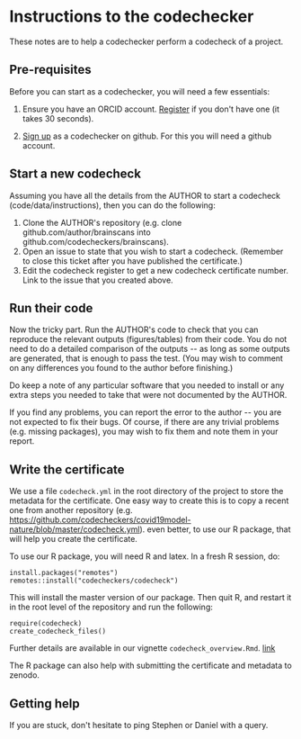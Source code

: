 # Instructions to the codechecker

These notes are to help a codechecker perform a codecheck of a
project.

## Pre-requisites

Before you can start as a codechecker, you will need a few essentials:

1. Ensure you have an ORCID account.
   [Register](https://orcid.org/register) if you don't have one (it
   takes 30 seconds).
   
2. [Sign up](https://github.com/codecheckers/codecheckers/issues/new?assignees=nuest&labels=registration&template=codechecker-registration.md&title=Register+as+codechecker)
   as a codechecker on github.  For this you will need a github
   account.

## Start a new codecheck

Assuming you have all the details from the AUTHOR to start a codecheck
(code/data/instructions), then you can do the following:


1. Clone the AUTHOR's repository (e.g. clone github.com/author/brainscans
into github.com/codecheckers/brainscans).
2. Open an issue to state that you wish to start a codecheck.
   (Remember to close this ticket after you have published the certificate.)
3. Edit the codecheck register to get a new codecheck certificate
   number.  Link to the issue that you created above.


## Run their code

Now the tricky part.  Run the AUTHOR's code to check that you can
reproduce the relevant outputs (figures/tables) from their code.  You
do not need to do a detailed comparison of the outputs -- as long as
some outputs are generated, that is enough to pass the test.  (You may
wish to comment on any differences you found to the author before
finishing.)

Do keep a note of any particular software that you needed to install
or any extra steps you needed to take that were not documented by the
AUTHOR.

If you find any problems, you can report the error to the author --
you are not expected to fix their bugs.  Of course, if there are any
trivial problems (e.g. missing packages), you may wish to fix them and
note them in your report.

## Write the certificate

We use a file `codecheck.yml` in the root directory of the project to
store the metadata for the certificate.  One easy way to create this
is to copy a recent one from another repository (e.g. <https://github.com/codecheckers/covid19model-nature/blob/master/codecheck.yml>). even
better, to use our R package, that will help you create the
certificate.

To use our R package, you will need R and latex.  In a fresh R
session, do:

```
install.packages("remotes")
remotes::install("codecheckers/codecheck")
```

This will install the master version of our package.  Then quit R, and
restart it in the root level of the repository and run the following:

```
require(codecheck)
create_codecheck_files()
```

Further details are available in our vignette
`codecheck_overview.Rmd`. [link](https://rdrr.io/github/codecheckers/codecheck/f/vignettes/codecheck_overview.Rmd)


The R package can also help with submitting the certificate and metadata to
zenodo.


## Getting help

If you are stuck, don't hesitate to ping Stephen or Daniel with a
query.
